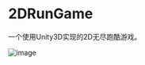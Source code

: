 # 2DRunGame

一个使用Unity3D实现的2D无尽跑酷游戏。

![image](https://github.com/bitmess/2DRunGame/blob/master/gif/demo.gif)